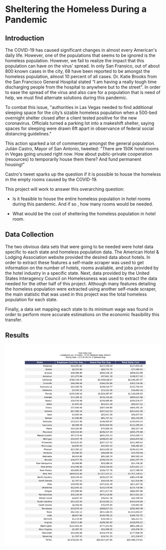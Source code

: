 # Sheltering the Homeless During a Pandemic

## Introduction

The COVID-19 has caused significant changes in almost every American's daily life. However, one of the populations
that seems to be ignored is the homeless population. However, we fail to realize the impact that this population can
have on the virus' spread. In only San Fransico, out of about 800 known cases in the city, 68 have been reported to be 
amongst the homeless population, almost 10 percent of all cases.  Dr. Katie Brooks from the San Francisco General 
Hospital stated “I am having a really tough time discharging people from the hospital to anywhere but to the street". In order to ease the spread of the virus and 
also care for a population that is need of help, we must find alternate solutions during this pandemic.

To combat this issue, "authorities in Las Vegas needed to find additional sleeping space for the city’s sizable homeless 
population when a 500-bed overnight shelter closed after a client tested positive for the new coronavirus. Officials 
turned a parking lot into a makeshift shelter, saying spaces for sleeping were drawn 6ft apart in observance of federal 
social distancing guidelines."

This action sparked a lot of commentary amongst the general population. Julián Castro, Mayor of San Antonio, tweeted: 
"There are 150K hotel rooms in Vegas going unused right now. How about public-private cooperation (resources) to 
temporarily house them there? And fund permanent housing!"

Castro's tweet sparks up the question if it is possible to house the homeless in the empty rooms caused by the COVID-19. 

This project will work to answer this overarching question:

- Is it feasible to house the entire homeless population in hotel rooms during this pandemic. And if so , how many rooms 
would be needed.

- What would be the cost of sheltering the homeless population in hotel room.


## Data Collection

The two obvious data sets that were going to be needed were hotel data specific to each state and homeless population 
data. The American Hotel & Lodging Association website provided the desired data about hotels. In order to extract these
features a self-made scraper was used to get information on the number of hotels, rooms available, and jobs provided by 
the hotel industry in a specific state. Next, data provided by the United States Interagency Council on Homelessness
was used to extract the data needed for the other half of this project. Although many features detailing the homeless 
population were extracted using another self-made scraper, the main statistic that was used in this project was the total 
homeless population for each state.

Finally, a data set mapping each state to its minimum wage was found in order to perform more accurate estimations
on the economic feasibility this transfer.


## Results

![Total Cost](img/total_daily_cost_table.png)